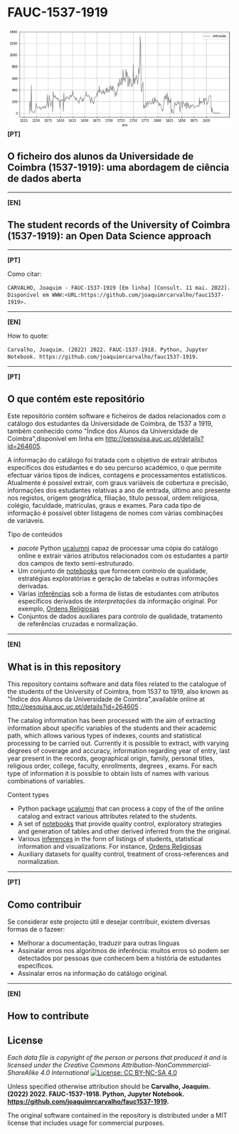 # FAUC-1537-1919

![Intake](./notebooks/images/intake.png)
**[PT]**  
## O ficheiro dos alunos da Universidade de Coimbra (1537-1919): uma abordagem de ciência de dados aberta


----

**[EN]** 
## The student records of the University of Coimbra (1537-1919): an Open Data Science approach

------
**[PT]**

Como citar:

    CARVALHO, Joaquim - FAUC-1537-1919 [Em linha] [Consult. 11 mai. 2022]. 
    Disponível em WWW:<URL:https://github.com/joaquimrcarvalho/fauc1537-1919>.

---
**[EN]**

How to quote:

    Carvalho, Joaquim. (2022) 2022. FAUC-1537-1918. Python, Jupyter Notebook. https://github.com/joaquimrcarvalho/fauc1537-1919.

---
**[PT]**
## O que contém este repositório

Este repositório contém software e ficheiros de dados relacionados com o catálogo
dos estudantes da Universidade de Coimbra, de 1537 a 1919, também conhecido como "Índice dos Alunos da
Universidade de Coimbra",disponível em linha em http://pesquisa.auc.uc.pt/details?id=264605.

A informação do catálogo foi tratada com o objetivo de extrair atributos específicos dos estudantes e do seu percurso académico, o que permite efectuar vários tipos de índices, contagens e processamentos estatísticos. Atualmente é possível extrair, com graus variáveis de cobertura e precisão, informações dos estudantes relativas a ano de entrada, último ano presente nos registos, origem geográfica, filiação, título pessoal, ordem religiosa, colégio, faculdade, matrículas, graus e exames. Para cada tipo de informação é possível obter listagens de nomes com várias combinações de variáveis. 

Tipo de conteúdos

* _pacote_ Python [ucalumni](notebooks/ucalumni/) capaz de processar uma cópia do catálogo online e extrair vários atributos relacionados com os estudantes a partir dos campos de texto semi-estruturado.
* Um conjunto de [notebooks](notebooks) que fornecem controlo de qualidade, estratégias exploratórias e geração 
de tabelas e outras informações derivadas.
* Várias [inferências](inferences/README.md) sob a forma de listas de estudantes com atributos específicos derivados de _interpretações_ da informação original. Por exemplo, [Ordens Religiosas](inferences/name-notes/religious-orders.csv)
* Conjuntos de dados auxiliares para controlo de qualidade, tratamento de referências cruzadas e normalização.

---

**[EN]**
## What is in this repository

This repository  contains software and data files related to the catalogue
of the students of the University of Coimbra, from 1537 to 1919, also known as "Índice dos Alunos da
Universidade de Coimbra",available online at http://pesquisa.auc.uc.pt/details?id=264605 .

The catalog information has been processed with the aim of extracting information about specific variables of the students and their academic path, which allows various types of indexes, counts and statistical processing to be carried out. Currently it is possible to extract, with varying degrees of coverage and accuracy, information regarding year of entry, last year present in the records, geographical origin, family, personal titles, religious order, college, faculty, enrollments, degrees , exams. For each type of information it is possible to obtain lists of names with various combinations of variables.

Content types

* Python package [ucalumni](notebooks/ucalumni/) that can process a copy of the of the online catalog and extract various attributes related to the students.
* A set of [notebooks](notebooks) that provide quality control, exploratory strategies and generation 
of tables and other derived inferred from the the original.
* Various [inferences](inferences/README.md) in the form of listings of students, statistical information and visualizations. For instance, [Ordens Religiosas](inferences/name-notes/religious-orders.csv)
* Auxiliary datasets for quality control, treatment of cross-references and normalization.
  
---
**[PT]** 

## Como contribuir

Se considerar este projecto útil e desejar contribuir, existem diversas formas de o fazeer:

* Melhorar a documentação, traduzir para outras línguas
* Assinalar erros nos algoritmos de inferência: muitos erros só podem ser detectados por pessoas que conhecem bem a história de estudantes específicos.
* Assinalar erros na informação do catálogo original.

---
**[EN]** 
## How to contribute


## License

_Each data file is copyright of the person or persons that produced it and is licensed under the Creative Commons 
Attribution-NonCommmercial-ShareAlike 4.0 International_  [![License: CC BY-NC-SA 4.0](https://licensebuttons.net/l/by-nc-sa/4.0/80x15.png)](https://creativecommons.org/licenses/by-nc-sa/4.0/)

Unless specified otherwise attribution should be __Carvalho, Joaquim. (2022) 2022. FAUC-1537-1918. Python, Jupyter Notebook. https://github.com/joaquimrcarvalho/fauc1537-1919.__ 

The original software contained in the repository is distributed under a MIT license that includes usage for commercial purposes. 


